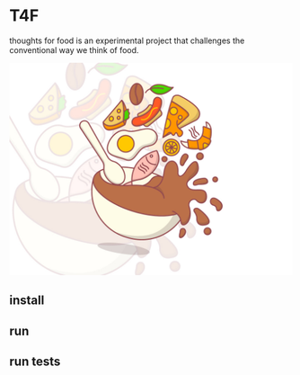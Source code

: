 # T4F
thoughts for food is an experimental project that challenges the conventional way we think of food.

![alt text](images/Artboard1.jpg "Title")



## install

## run

## run tests